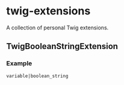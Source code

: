 # twig-extensions

A collection of personal Twig extensions.

## TwigBooleanStringExtension

### Example

    variable|boolean_string
